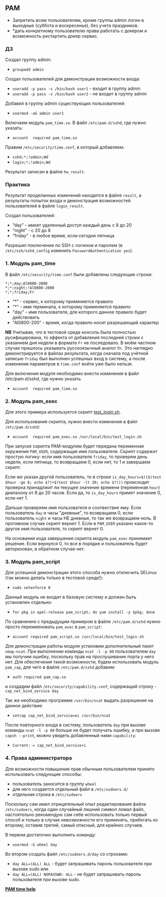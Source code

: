 ## PAM
- Запретить всем пользователям, кроме группы admin логин в выходные (суббота и воскресенье), без учета праздников.
- *дать конкретному пользователю права работать с докером и возможность рестартить докер сервис.

### ДЗ

Создал группу admin:
- `groupadd admin`

Создал пользователей для демонстрации возможности входа:
- `useradd -p pass -s /bin/bash user1` - входит в группу admin
- `useradd -p pass -s /bin/bash user2` - не входит в группу admin

Добавил в группу admin существующих пользователей:
- `usermod -aG admin user1`

Включаем модуль `pam_time.so`. В файл `/etc/pam.d/sshd`, где нужно указать: 
- `account  required pam_time.so`

Правим `/etc/security/time.conf`, в который добавляем:
- `sshd;*;!admin;Wd`
- `login;*;!admin;Wd`

Результат записан в файле `hw_result`.

### Практика
Результат проделанных изменений находится в файле `result`, а результаты попыток входа и демонстрация возможностей пользователей в файле `login_result`.

Создал пользователей:

- ”day” - имеет удаленный доступ каждый день с 8 до 20
- “night” - с 20 до 8
- “friday” - в любое время, если сегодня пятница

Разрешил поключение по SSH с логином и паролем (в `/etc/ssh/sshd_config` изменить `PasswordAuthentication yes`).

### 1. Модуль pam_time
В файл `/etc/security/time.conf` были добавлены следующие строки:
```
*;*;day;Al0800-2000
*;*;night;!Al0800-2000
*;*;friday;Fr
```

- “*” - сервис, к которому применяется правило
- "*" - имя терминала, к которому применяется правило
- "day" - имя пользователя, для которого данное правило будет действовать
- "Al0800-200" - время, когда правило носит разрешающий характер

**NB** Учитывая, что в тестовой среде консоль была полностью русифицирована, то эффекта от добавления последней строки с указанием дня недели в формате `Fr` не последовало. В моём частном случае пришлось указывать русскоязычный аналог `Пт`. Это наглядно демонстрируется в файлах результата, когда сначала под учётной записью `friday` был выполнен успешных вход в систему, а после изменения параметров в `time.conf` войти уже было нельзя.

Для включения модуля необходимо внести изменения в файл /etc/pam.d/sshd, где нужно указать 
- `account  required pam_time.so`

### 2. Модуль pam_exec
Для этого примера используется скрипт [test_login.sh](https://gist.github.com/dmitry-lyutenko/39bf8afe5d1f6fc2d48b09c325706495).

Для использования скрипта, нужно внести изменения в файл `/etc/pam.d/sshd`:
- `account	required pam_exec.so /usr/local/bin/test_login.sh`

При запуске скрипта PAM-модулем будет передана переменная окружения `PAM_USER`, содержащая имя пользователя. Скрипт содержит простую логику: если имя пользователя `friday`, то проверям день недели, если пятница, то возвращаем 0, если нет, то 1 и завершаем скрипт.

Если же указан другой пользователь, то в строке `is_day_hours=$(($(test $hour -ge 8; echo $?)+$(test $hour -lt 20; echo $?)))` происходит проверка принадлжит ли текущее значение времени (переменная `hour`) диапазону от 8 до 20 часов. Если да, то `is_day_hours` примет значение 0, если нет 1. 

Дальше проверяем имя пользователя и соотвествие ему. Если пользователь `day` и часы "дневные", то возвращаем 0, если пользователь `night` и часы НЕ дневные, то так же возвращаем ноль. В противном случае скрипт вернет 1. Если в `PAM_USER` указано какое-то другое имя пользователя, то скрипт вернет 0.

На основании кода завершения скрипта модуль `pam_exec` принимает решение. Если вернулся 0, то все в порядке и пользователь будет авторизован, в обратном случае нет.

### 3. Модуль pam_script
Для успешной демонстрации этого способа нужно отключить SELinux (так можно делать только в тестовой среде!):
- `sudo setenforce 0`

Данный модуль не входит в базовую систему и должен быть установлен отдельно:
- `for pkg in epel-release pam_script; do yum install -y $pkg; done`

По сравнению с предыдущим примером в файле `/etc/pam.d/sshd` нужно просто переименовать `pam_exec` в `pam_script`:
- `account required pam_script.so /usr/local/bin/test_login.sh`

Для демонстрации работы модуля установим дополнительный пакет `nmap-ncat`. При выполнении команды `ncat -l -p 80` пользователем `day` мы получим ошибку, поскольку прав на прослушивание порта у него нет. Для обеспечения такой возможности, будем использовать модуль `pam_cap`, для чего в файле `/etc/pam.d/sshd` добавим:
- `auth required pam_cap.so`

и создадим файл `/etc/security/capability.conf`, содержащий строку
 -`cap_net_bind_service day`

Так же необходимо программе `/usr/bin/ncat` выдать разрешение на данное действие:
- `setcap cap_net_bind_service=ei /usr/bin/ncat`

После повторного входа в систему, пользователь `day` при вызове команды `ncat -l -p 80` больше не будет получать ошибку, а при вызове `capsh --print`, можно увидеть добавленный нами `capability`:
- `Current: = cap_net_bind_service+i`

### 4. Права администратора

Для возможности повышения прав обычным пользователем принято использовать следующие способы:
- пользователь заносится в группу `wheel`
- для него создается отдельный файл в `/etc/sudoers.d/`
- отдельная строка в `/etc/sudoers`

Поскольку сам имел отрицательный опыт редактирования файла `/etc/sudoers`, когда один случайный лишний символ ломал файл, настоятельно рекомендую сам себе использовать только первый способ и только в случае невозможности его применять, прибегать ко второму, оставив третий, самый опасный, для крайних случаев.

В первом достаточно выполнить команду:
- `usermod -G wheel day`

Во втором создать файл `/etc/sudoers.d/day` со строками:
- `day ALL=(ALL) ALL` - будет запрашивать пароль пользователя при вызове sudo
или
- `day ALL=(ALL) NOPASSWD: ALL` - не будет запрашивать пароль пользователя при вызове sudo.

**[PAM time help](http://linux-pam.org/Linux-PAM-html/sag-pam_time.html)**